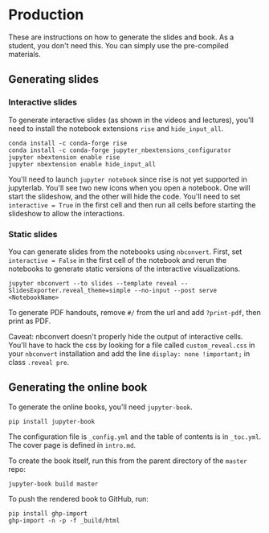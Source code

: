 # Production
These are instructions on how to generate the slides and book. As a student, you don't need this. You can simply use the pre-compiled materials.

## Generating slides
### Interactive slides
To generate interactive slides (as shown in the videos and lectures), you'll need to install the notebook extensions `rise` and `hide_input_all`.

```
conda install -c conda-forge rise
conda install -c conda-forge jupyter_nbextensions_configurator
jupyter nbextension enable rise
jupyter nbextension enable hide_input_all
```

You'll need to launch `jupyter notebook` since rise is not yet supported in jupyterlab. You'll see two new icons when you open a notebook. One will start the slideshow, and the other will hide the code. You'll need to set `interactive = True` in the first cell and then run all cells before starting the slideshow to allow the interactions.

### Static slides
You can generate slides from the notebooks using `nbconvert`. First, set `interactive = False` in the first cell of the notebook and rerun the notebooks to generate static versions of the interactive visualizations.

```
jupyter nbconvert --to slides --template reveal --SlidesExporter.reveal_theme=simple --no-input --post serve <NotebookName>
```

To generate PDF handouts, remove `#/` from the url and add `?print-pdf`, then print as PDF.

Caveat: nbconvert doesn't properly hide the output of interactive cells. You'll have to hack the css by looking for a file called `custom_reveal.css` in your `nbconvert` installation and add the line `display: none !important;` in class `.reveal pre`.

## Generating the online book
To generate the online books, you'll need `jupyter-book`.

```
pip install jupyter-book
```

The configuration file is `_config.yml` and the table of contents is in `_toc.yml`. The cover page is defined in `intro.md`.

To create the book itself, run this from the parent directory of the `master` repo:

```
jupyter-book build master
```

To push the rendered book to GitHub, run:

```
pip install ghp-import
ghp-import -n -p -f _build/html
```


